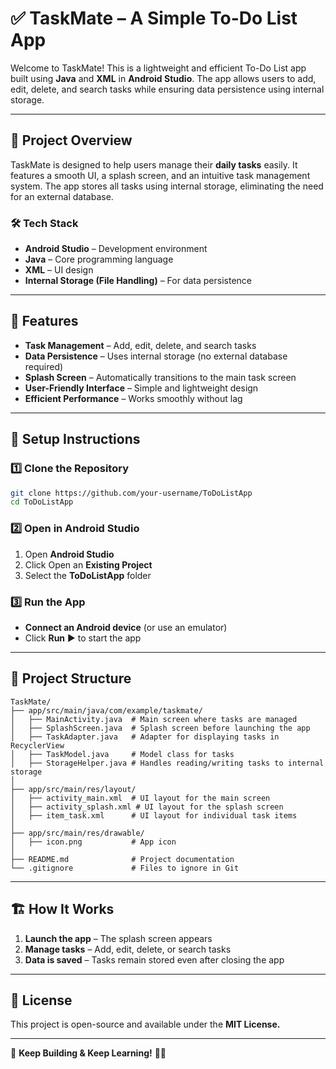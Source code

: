 # ✅ **TaskMate – A Simple To-Do List App**

Welcome to TaskMate! This is a lightweight and efficient To-Do List app built using **Java** and **XML** in **Android Studio**. The app allows users to add, edit, delete, and search tasks while ensuring data persistence using internal storage.
***

## 📌 **Project Overview**

TaskMate is designed to help users manage their **daily tasks** easily. It features a smooth UI, a splash screen, and an intuitive task management system. The app stores all tasks using internal storage, eliminating the need for an external database.

### 🛠 **Tech Stack**

- **Android Studio** – Development environment
- **Java** – Core programming language
- **XML** – UI design
- **Internal Storage (File Handling)** – For data persistence
***

## 🎯 **Features**

- **Task Management** – Add, edit, delete, and search tasks
- **Data Persistence** – Uses internal storage (no external database required)
- **Splash Screen** – Automatically transitions to the main task screen
- **User-Friendly Interface** – Simple and lightweight design
- **Efficient Performance** – Works smoothly without lag
***

## 🚀 **Setup Instructions**
### 1️⃣ **Clone the Repository**
```bash
git clone https://github.com/your-username/ToDoListApp
cd ToDoListApp
```

### 2️⃣ **Open in Android Studio**
1. Open **Android Studio**
2. Click Open an **Existing Project**
3. Select the **ToDoListApp** folder

### 3️⃣ **Run the App**
- **Connect an Android device** (or use an emulator)
- Click **Run** ▶️ to start the app
***

## 📂 **Project Structure**
```plaintext
TaskMate/
├── app/src/main/java/com/example/taskmate/
│   ├── MainActivity.java  # Main screen where tasks are managed
│   ├── SplashScreen.java  # Splash screen before launching the app
│   ├── TaskAdapter.java   # Adapter for displaying tasks in RecyclerView
│   ├── TaskModel.java     # Model class for tasks
│   ├── StorageHelper.java # Handles reading/writing tasks to internal storage
│
├── app/src/main/res/layout/
│   ├── activity_main.xml  # UI layout for the main screen
│   ├── activity_splash.xml # UI layout for the splash screen
│   ├── item_task.xml      # UI layout for individual task items
│
├── app/src/main/res/drawable/
│   ├── icon.png           # App icon
│
├── README.md              # Project documentation
└── .gitignore             # Files to ignore in Git
```
***
## 🏗 **How It Works**
1. **Launch the app** – The splash screen appears
2. **Manage tasks** – Add, edit, delete, or search tasks
3. **Data is saved** – Tasks remain stored even after closing the app
***

## 📜 **License**
This project is open-source and available under the **MIT License.**
***
🎯 **Keep Building & Keep Learning!** 🚀✨
